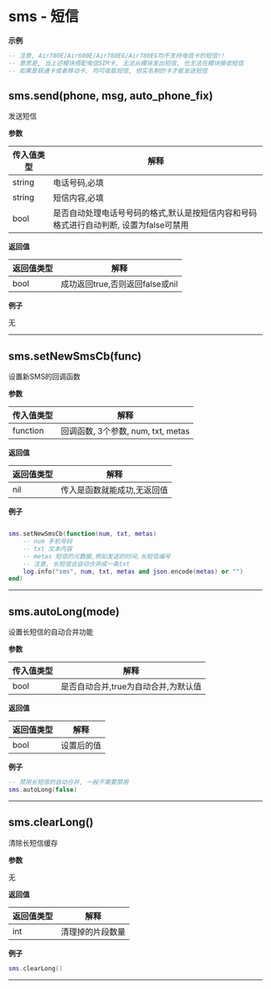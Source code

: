# sms - 短信

**示例**

```lua
-- 注意, Air780E/Air600E/Air780EG/Air780EG均不支持电信卡的短信!!
-- 意思是, 当上述模块搭配电信SIM卡, 无法从模块发出短信, 也无法在模块接收短信
-- 如果是联通卡或者移动卡, 均可收取短信, 但实名制的卡才能发送短信

```

## sms.send(phone, msg, auto_phone_fix)



发送短信

**参数**

|传入值类型|解释|
|-|-|
|string|电话号码,必填|
|string|短信内容,必填|
|bool|是否自动处理电话号号码的格式,默认是按短信内容和号码格式进行自动判断, 设置为false可禁用|

**返回值**

|返回值类型|解释|
|-|-|
|bool|成功返回true,否则返回false或nil|

**例子**

无

---

## sms.setNewSmsCb(func)



设置新SMS的回调函数

**参数**

|传入值类型|解释|
|-|-|
|function|回调函数, 3个参数, num, txt, metas|

**返回值**

|返回值类型|解释|
|-|-|
|nil|传入是函数就能成功,无返回值|

**例子**

```lua

sms.setNewSmsCb(function(num, txt, metas)
    -- num 手机号码
    -- txt 文本内容
    -- metas 短信的元数据,例如发送的时间,长短信编号
    -- 注意, 长短信会自动合并成一条txt
    log.info("sms", num, txt, metas and json.encode(metas) or "")
end)

```

---

## sms.autoLong(mode)



设置长短信的自动合并功能

**参数**

|传入值类型|解释|
|-|-|
|bool|是否自动合并,true为自动合并,为默认值|

**返回值**

|返回值类型|解释|
|-|-|
|bool|设置后的值|

**例子**

```lua
-- 禁用长短信的自动合并, 一般不需要禁用
sms.autoLong(false)

```

---

## sms.clearLong()



清除长短信缓存

**参数**

无

**返回值**

|返回值类型|解释|
|-|-|
|int|清理掉的片段数量|

**例子**

```lua
sms.clearLong()

```

---

